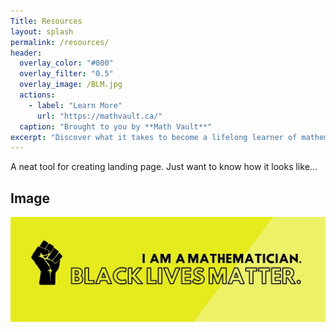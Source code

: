 ```yaml
---
Title: Resources
layout: splash
permalink: /resources/
header:
  overlay_color: "#000"
  overlay_filter: "0.5"
  overlay_image: /BLM.jpg
  actions:
    - label: "Learn More"
      url: "https://mathvault.ca/"
  caption: "Brought to you by **Math Vault**"
excerpt: "Discover what it takes to become a lifelong learner of mathematics — all of the while having fun doing so." 
---
```


A neat tool for creating landing page. Just want to know how it looks like...

## Image

![BLM](/BLM.jpg)
